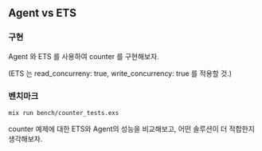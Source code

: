 ## Agent vs ETS

### 구현

Agent 와 ETS 를 사용하여 counter 를 구현해보자.

(ETS 는 read_concurreny: true, write_concurrency: true 를 적용할 것.)

### 벤치마크

```
mix run bench/counter_tests.exs
```

counter 예제에 대한 ETS와 Agent의 성능을 비교해보고, 어떤 솔루션이 더 적합한지 생각해보자.
